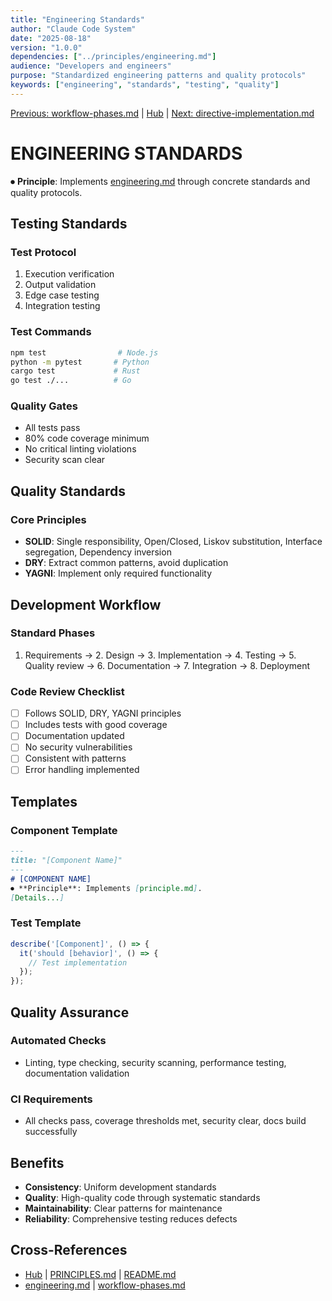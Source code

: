 ```yaml
---
title: "Engineering Standards"
author: "Claude Code System"
date: "2025-08-18"
version: "1.0.0"
dependencies: ["../principles/engineering.md"]
audience: "Developers and engineers"
purpose: "Standardized engineering patterns and quality protocols"
keywords: ["engineering", "standards", "testing", "quality"]
---
```


[Previous: workflow-phases.md](workflow-phases.md) | [Hub](../index.md) | [Next: directive-implementation.md](directive-implementation.md)

# ENGINEERING STANDARDS

⏺ **Principle**: Implements [engineering.md](../principles/engineering.md) through concrete standards and quality protocols.

## Testing Standards

### Test Protocol
1. Execution verification
2. Output validation
3. Edge case testing
4. Integration testing

### Test Commands
```bash
npm test                # Node.js
python -m pytest       # Python
cargo test             # Rust
go test ./...          # Go
```

### Quality Gates
- All tests pass
- 80% code coverage minimum
- No critical linting violations
- Security scan clear

## Quality Standards

### Core Principles
- **SOLID**: Single responsibility, Open/Closed, Liskov substitution, Interface segregation, Dependency inversion
- **DRY**: Extract common patterns, avoid duplication
- **YAGNI**: Implement only required functionality

## Development Workflow

### Standard Phases
1. Requirements → 2. Design → 3. Implementation → 4. Testing → 5. Quality review → 6. Documentation → 7. Integration → 8. Deployment

### Code Review Checklist
- [ ] Follows SOLID, DRY, YAGNI principles
- [ ] Includes tests with good coverage
- [ ] Documentation updated
- [ ] No security vulnerabilities
- [ ] Consistent with patterns
- [ ] Error handling implemented

## Templates

### Component Template
```markdown
---
title: "[Component Name]"
---
# [COMPONENT NAME]
⏺ **Principle**: Implements [principle.md].
[Details...]
```

### Test Template
```javascript
describe('[Component]', () => {
  it('should [behavior]', () => {
    // Test implementation
  });
});
```

## Quality Assurance

### Automated Checks
- Linting, type checking, security scanning, performance testing, documentation validation

### CI Requirements
- All checks pass, coverage thresholds met, security clear, docs build successfully

## Benefits
- **Consistency**: Uniform development standards
- **Quality**: High-quality code through systematic standards
- **Maintainability**: Clear patterns for maintenance
- **Reliability**: Comprehensive testing reduces defects

## Cross-References
- [Hub](../index.md) | [PRINCIPLES.md](principles/PRINCIPLES.md) | [README.md](README.md)
- [engineering.md](../principles/engineering.md) | [workflow-phases.md](workflow-phases.md)